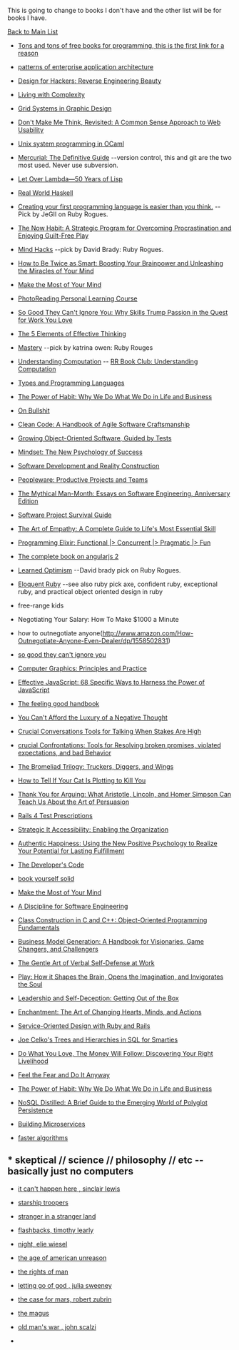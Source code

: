 This is going to change to books I don't have and the other list will be for books I have. 

[Back to Main List](https://gist.github.com/JsWatt/4aef73498525961a5764)

* [Tons and tons of free books for programming, this is the first link for a reason](http://programming-motherfucker.com/become.html)


* [patterns of enterprise application architecture](http://martinfowler.com/books/eaa.html)

* [Design for Hackers: Reverse Engineering Beauty](https://books.techendo.com/books/25)



* [Living with Complexity](https://books.techendo.com/books/61)

* [Grid Systems in Graphic Design](https://books.techendo.com/books/52)

* [Don't Make Me Think, Revisited: A Common Sense Approach to Web Usability](https://books.techendo.com/books/27)



* [Unix system programming in OCaml](http://ocaml.github.io/ocamlunix/)

* [Mercurial: The Definitive Guide](http://hgbook.red-bean.com/read/)  --version control, this and git are the two most used. Never use subversion.

* [Let Over Lambda—50 Years of Lisp](http://letoverlambda.com/index.cl/toc)

* [Real World Haskell](http://book.realworldhaskell.org/read/)



* [Creating your first programming language is easier than you think.](http://createyourproglang.com/) -- Pick by JeGII on Ruby Rogues.

* [The Now Habit: A Strategic Program for Overcoming Procrastination and Enjoying Guilt-Free Play](http://www.amazon.com/The-Now-Habit-Overcoming-Procrastination/dp/1585425524)

* [Mind Hacks](http://shop.oreilly.com/product/9780596007799.do)  --pick by David Brady: Ruby Rogues.

* [How to Be Twice as Smart: Boosting Your Brainpower and Unleashing the Miracles of Your Mind](http://www.amazon.com/gp/product/0134023390/ref=as_li_qf_sp_asin_il_tl?ie=UTF8&camp=1789&creative=9325&creativeASIN=0134023390&linkCode=as2&tag=chamaxwoo-20)

* [Make the Most of Your Mind](http://www.amazon.com/gp/product/0671495194/ref=as_li_qf_sp_asin_il_tl?ie=UTF8&camp=1789&creative=9325&creativeASIN=0671495194&linkCode=as2&tag=chamaxwoo-20)

* [PhotoReading Personal Learning Course](http://www.amazon.com/gp/product/B000EP2M1G/ref=as_li_qf_sp_asin_il_tl?ie=UTF8&camp=1789&creative=9325&creativeASIN=B000EP2M1G&linkCode=as2&tag=chamaxwoo-20)

* [So Good They Can't Ignore You: Why Skills Trump Passion in the Quest for Work You Love](http://www.amazon.com/gp/product/1455509124/ref=as_li_qf_sp_asin_il_tl?ie=UTF8&camp=1789&creative=9325&creativeASIN=1455509124&linkCode=as2&tag=chamaxwoo-20)

* [The 5 Elements of Effective Thinking](http://www.amazon.com/gp/product/0691156662/ref=as_li_qf_sp_asin_il_tl?ie=UTF8&camp=1789&creative=9325&creativeASIN=0691156662&linkCode=as2&tag=chamaxwoo-20)

* [Mastery](http://www.amazon.com/gp/product/014312417X/ref=as_li_qf_sp_asin_il_tl?ie=UTF8&camp=1789&creative=9325&creativeASIN=014312417X&linkCode=as2&tag=chamaxwoo-20)  --pick by katrina owen: Ruby Rouges

* [Understanding Computation](http://computationbook.com)  -- [RR Book Club: Understanding Computation](https://devchat.tv/ruby-rogues/120-rr-book-club-understanding-computation-with-tom-stuart)

* [Types and Programming Languages](http://www.amazon.com/gp/product/0262162091/ref=as_li_qf_sp_asin_il_tl?ie=UTF8&camp=1789&creative=9325&creativeASIN=0262162091&linkCode=as2&tag=chamaxwoo-20)


* [The Power of Habit: Why We Do What We Do in Life and Business](http://www.amazon.com/gp/product/1400069289/ref=as_li_qf_sp_asin_tl?ie=UTF8&camp=1789&creative=9325&creativeASIN=1400069289&linkCode=as2&tag=chamaxwoo-20)

* [On Bullshit](http://www.amazon.com/gp/product/0691122946/ref=as_li_qf_sp_asin_tl?ie=UTF8&camp=1789&creative=9325&creativeASIN=0691122946&linkCode=as2&tag=chamaxwoo-20)

* [Clean Code: A Handbook of Agile Software Craftsmanship](http://www.amazon.com/Clean-Code-Handbook-Software-Craftsmanship/dp/0132350882)

* [Growing Object-Oriented Software, Guided by Tests](http://www.amazon.com/Growing-Object-Oriented-Software-Guided-Tests/dp/0321503627)

* [Mindset: The New Psychology of Success](http://www.amazon.com/gp/product/0345472322/ref=as_li_qf_sp_asin_il_tl?ie=UTF8&camp=1789&creative=9325&creativeASIN=0345472322&linkCode=as2&tag=chamaxwoo-20&linkId=6GL2VIKO2JSJBA7A)

* [Software Development and Reality Construction](http://www.amazon.com/gp/product/3642768199/ref=as_li_qf_sp_asin_il_tl?ie=UTF8&camp=1789&creative=9325&creativeASIN=3642768199&linkCode=as2&tag=chamaxwoo-20&linkId=UTPZTXY2HXM5NO54)

* [Peopleware: Productive Projects and Teams](http://www.amazon.com/gp/product/0321934113/ref=as_li_qf_sp_asin_il_tl?ie=UTF8&camp=1789&creative=9325&creativeASIN=0321934113&linkCode=as2&tag=chamaxwoo-20&linkId=HKNO5SF54LKAX3FS)

* [The Mythical Man-Month: Essays on Software Engineering, Anniversary Edition](http://www.amazon.com/gp/product/0201835959/ref=as_li_qf_sp_asin_il_tl?ie=UTF8&camp=1789&creative=9325&creativeASIN=0201835959&linkCode=as2&tag=chamaxwoo-20&linkId=3BX6EZBTOVX6QI5Z)

* [Software Project Survival Guide](http://www.amazon.com/gp/product/1572316217/ref=as_li_qf_sp_asin_il_tl?ie=UTF8&camp=1789&creative=9325&creativeASIN=1572316217&linkCode=as2&tag=chamaxwoo-20&linkId=4S7XSPUJN5FHMZOS)

* [The Art of Empathy: A Complete Guide to Life's Most Essential Skill](http://www.amazon.com/gp/product/1622030613/ref=as_li_qf_sp_asin_il_tl?ie=UTF8&camp=1789&creative=9325&creativeASIN=1622030613&linkCode=as2&tag=chamaxwoo-20&linkId=XUQDR6SKKGNPHZL5)

* [Programming Elixir: Functional |> Concurrent |> Pragmatic |> Fun](http://www.amazon.com/gp/product/1937785580/ref=as_li_qf_sp_asin_il_tl?ie=UTF8&camp=1789&creative=9325&creativeASIN=1937785580&linkCode=as2&tag=chamaxwoo-20&linkId=W2LNYBF6WEDCTIPN)

* [The complete book on angularjs 2](https://www.ng-book.com/2/)

* [Learned Optimism](http://www.amazon.com/gp/product/1400078393/ref=as_li_ss_tl?ie=UTF8&tag=chamaxwoo-20&linkCode=as2&camp=217145&creative=399349&creativeASIN=1400078393)  --David brady pick on Ruby Rogues.

* [Eloquent Ruby](http://www.amazon.com/gp/product/0321584104/ref=as_li_ss_tl?ie=UTF8&tag=chamaxwoo-20&linkCode=as2&camp=217145&creative=399349&creativeASIN=0321584104) --see also ruby pick axe, confident ruby, exceptional ruby, and practical object oriented design in ruby

* free-range kids

* Negotiating Your Salary: How To Make $1000 a Minute

* how to outnegotiate anyone(http://www.amazon.com/How-Outnegotiate-Anyone-Even-Dealer/dp/1558502831)

* [so good they can't ignore you](http://www.amazon.com/gp/product/1455509124/ref=as_li_qf_sp_asin_il_tl?ie=UTF8&camp=1789&creative=9325&creativeASIN=1455509124&linkCode=as2&tag=chamaxwoo-20)

* [Computer Graphics: Principles and Practice](http://www.amazon.com/gp/product/0321399528/ref=as_li_qf_sp_asin_il_tl?ie=UTF8&camp=1789&creative=9325&creativeASIN=0321399528&linkCode=as2&tag=chamaxwoo-20&linkId=2ILA2EH2VFMSUFE3)

* [Effective JavaScript: 68 Specific Ways to Harness the Power of JavaScript](http://www.amazon.com/gp/product/0321812182/ref=as_li_qf_sp_asin_il_tl?ie=UTF8&camp=1789&creative=9325&creativeASIN=0321812182&linkCode=as2&tag=chamaxwoo-20)

* [The feeling good handbook](http://www.amazon.com/gp/product/0452281326/ref=as_li_qf_sp_asin_il_tl?ie=UTF8&camp=1789&creative=9325&creativeASIN=0452281326&linkCode=as2&tag=chamaxwoo-20)

* [You Can't Afford the Luxury of a Negative Thought](http://www.amazon.com/gp/product/0931580242/ref=as_li_qf_sp_asin_il_tl?ie=UTF8&camp=1789&creative=9325&creativeASIN=0931580242&linkCode=as2&tag=chamaxwoo-20)

* [Crucial Conversations Tools for Talking When Stakes Are High](http://www.amazon.com/gp/product/0071771328/ref=as_li_qf_sp_asin_il_tl?ie=UTF8&camp=1789&creative=9325&creativeASIN=0071771328&linkCode=as2&tag=chamaxwoo-20)

* [crucial Confrontations: Tools for Resolving broken promises, violated expectations, and bad Behavior](http://www.amazon.com/gp/product/B001DYHGAO/ref=as_li_qf_sp_asin_il_tl?ie=UTF8&camp=1789&creative=9325&creativeASIN=B001DYHGAO&linkCode=as2&tag=chamaxwoo-20)

* [The Bromeliad Trilogy: Truckers, Diggers, and Wings](http://www.amazon.com/gp/product/0060094931/ref=as_li_qf_sp_asin_il_tl?ie=UTF8&camp=1789&creative=9325&creativeASIN=0060094931&linkCode=as2&tag=chamaxwoo-20)

* [How to Tell If Your Cat Is Plotting to Kill You](http://www.amazon.com/gp/product/B009CGYO0K/ref=as_li_qf_sp_asin_il_tl?ie=UTF8&camp=1789&creative=9325&creativeASIN=B009CGYO0K&linkCode=as2&tag=chamaxwoo-20)

* [Thank You for Arguing: What Aristotle, Lincoln, and Homer Simpson Can Teach Us About the Art of Persuasion ](http://www.amazon.com/gp/product/0307341445/ref=as_li_qf_sp_asin_il_tl?ie=UTF8&camp=1789&creative=9325&creativeASIN=0307341445&linkCode=as2&tag=chamaxwoo-20)

* [Rails 4 Test Prescriptions](http://pragprog.com/book/nrtest2/rails-4-test-prescriptions)

* [Strategic It Accessibility: Enabling the Organization](http://www.amazon.com/gp/product/1936909189/ref=as_li_qf_sp_asin_il_tl?ie=UTF8&camp=1789&creative=9325&creativeASIN=1936909189&linkCode=as2&tag=chamaxwoo-20)

* [Authentic Happiness: Using the New Positive Psychology to Realize Your Potential for Lasting Fulfillment](http://www.amazon.com/gp/product/1857883292/ref=as_li_ss_tl?ie=UTF8&tag=chamaxwoo-20&linkCode=as2&camp=1789&creative=390957&creativeASIN=1857883292)

* [The Developer's Code](http://www.amazon.com/gp/product/1934356794/ref=as_li_ss_tl?ie=UTF8&tag=chamaxwoo-20&linkCode=as2&camp=217145&creative=399369&creativeASIN=1934356794)

* [book yourself solid]()

* [Make the Most of Your Mind](http://www.amazon.com/gp/product/0671495194/ref=as_li_qf_sp_asin_il_tl?ie=UTF8&camp=1789&creative=9325&creativeASIN=0671495194&linkCode=as2&tag=chamaxwoo-20)

* [A Discipline for Software Engineering](http://www.amazon.com/gp/product/0201546108/ref=as_li_ss_tl?ie=UTF8&tag=chamaxwoo-20&linkCode=as2&camp=1789&creative=390957&creativeASIN=0201546108)

* [Class Construction in C and C++: Object-Oriented Programming Fundamentals](http://www.amazon.com/gp/product/0136301045/ref=as_li_ss_tl?ie=UTF8&tag=chamaxwoo-20&linkCode=as2&camp=1789&creative=390957&creativeASIN=0136301045)

* [Business Model Generation: A Handbook for Visionaries, Game Changers, and Challengers](http://www.amazon.com/gp/product/0470876417/ref=as_li_ss_tl?ie=UTF8&tag=chamaxwoo-20&linkCode=as2&camp=217145&creative=399369&creativeASIN=0470876417)

* [The Gentle Art of Verbal Self-Defense at Work](http://www.amazon.com/gp/product/0735200890/ref=as_li_qf_sp_asin_il_tl?ie=UTF8&camp=1789&creative=9325&creativeASIN=0735200890&linkCode=as2&tag=chamaxwoo-20)

* [Play: How it Shapes the Brain, Opens the Imagination, and Invigorates the Soul](http://www.amazon.com/gp/product/1583333789/ref=as_li_qf_sp_asin_il_tl?ie=UTF8&camp=1789&creative=9325&creativeASIN=1583333789&linkCode=as2&tag=chamaxwoo-20)

* [Leadership and Self-Deception: Getting Out of the Box](http://www.amazon.com/gp/product/1576759776/ref=as_li_ss_tl?ie=UTF8&tag=chamaxwoo-20&linkCode=as2&camp=1789&creative=390957&creativeASIN=1576759776)

* [Enchantment: The Art of Changing Hearts, Minds, and Actions](http://www.amazon.com/gp/product/1591843790/ref=as_li_ss_tl?ie=UTF8&tag=chamaxwoo-20&linkCode=as2&camp=217145&creative=399369&creativeASIN=1591843790)

* [Service-Oriented Design with Ruby and Rails](http://www.amazon.com/gp/product/0321659368/ref=as_li_ss_tl?ie=UTF8&tag=chamaxwoo-20&linkCode=as2&camp=217145&creative=399369&creativeASIN=0321659368)

* [Joe Celko's Trees and Hierarchies in SQL for Smarties](http://www.amazon.com/gp/product/1558609202/ref=as_li_ss_tl?ie=UTF8&tag=chamaxwoo-20&linkCode=as2&camp=217145&creative=399369&creativeASIN=1558609202)

* [Do What You Love, The Money Will Follow: Discovering Your Right Livelihood](http://www.amazon.com/What-Love-Money-Will-Follow/dp/0440501601)

* [Feel the Fear and Do It Anyway](http://www.amazon.com/gp/product/0449902927/ref=as_li_ss_tl?ie=UTF8&tag=chamaxwoo-20&linkCode=as2&camp=217145&creative=399369&creativeASIN=0449902927)

* [The Power of Habit: Why We Do What We Do in Life and Business ](http://www.amazon.com/gp/product/1400069289/ref=as_li_qf_sp_asin_tl?ie=UTF8&camp=1789&creative=9325&creativeASIN=1400069289&linkCode=as2&tag=chamaxwoo-20)

* [NoSQL Distilled: A Brief Guide to the Emerging World of Polyglot Persistence](http://www.amazon.com/gp/product/0321826620/ref=as_li_qf_sp_asin_il_tl?ie=UTF8&camp=1789&creative=9325&creativeASIN=0321826620&linkCode=as2&tag=chamaxwoo-20&linkId=5RD5L3AAWSH4TTQY)

* [Building Microservices](http://www.amazon.com/gp/product/1491950358/ref=as_li_qf_sp_asin_il_tl?ie=UTF8&camp=1789&creative=9325&creativeASIN=1491950358&linkCode=as2&tag=chamaxwoo-20&linkId=BLSFXJD2SBJC7ZYR)

* [faster algorithms](https://dspace.mit.edu/bitstream/handle/1721.1/104467/958830506-MIT.pdf?sequence=1)


## * skeptical // science // philosophy // etc -- basically just no computers


* [it can't happen here , sinclair lewis]()

* [starship troopers]()

* [stranger in a stranger land]()

* [flashbacks, timothy learly]()

* [night, elie wiesel]()

* [the age of american unreason]()

* [the rights of man](paine)

* [letting go of god , julia sweeney]()

* [the case for mars, robert zubrin]()

* [the magus]()

* [old man's war , john scalzi]()

* []()
